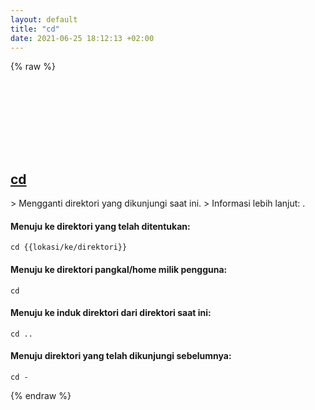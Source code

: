 ```yaml
---
layout: default
title: "cd"
date: 2021-06-25 18:12:13 +02:00
---
```

{% raw %}
<h2 id="cd">
  <a href="/id/common/cd.html">cd</a> <a href="#cd"><svg class="icon">
    <use href="/assets/images/unicode_sprite.svg#link" />
  </svg></a>
</h2>
> Mengganti direktori yang dikunjungi saat ini.
> Informasi lebih lanjut: <https://man.archlinux.org/man/cd.n>.

#### Menuju ke direktori yang telah ditentukan:
```shell
cd {{lokasi/ke/direktori}}
```
#### Menuju ke direktori pangkal/home milik pengguna:
```shell
cd
```
#### Menuju ke induk direktori dari direktori saat ini:
```shell
cd ..
```
#### Menuju direktori yang telah dikunjungi sebelumnya:
```shell
cd -
```
{% endraw %}